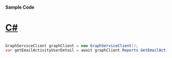 #### Sample Code
# [C#](#tab/Csharp)

```C#

GraphServiceClient graphClient = new GraphServiceClient();
var getEmailActivityUserDetail = await graphClient.Reports.GetEmailActivityUserDetail().Request().GetAsync();

```